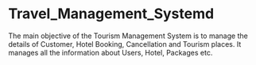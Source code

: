 # Travel_Management_Systemd
The main objective of the Tourism Management System is to manage the details of Customer, Hotel Booking, Cancellation and Tourism places.
It manages all the information about Users, Hotel, Packages etc.
